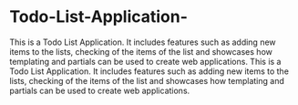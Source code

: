 # Todo-List-Application-
This is a Todo List Application. It includes features such as adding new items to the lists, checking of the items of the list and showcases how templating and partials can be used to create web applications.
This is a Todo List Application. It includes features such as adding new items to the lists, checking of the items of the list and showcases how templating and partials can be used to create web applications.
